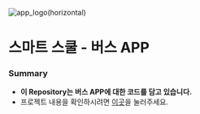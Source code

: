 ![app_logo(horizontal)](https://user-images.githubusercontent.com/57319751/135752292-20649094-bf59-4a88-b9db-3b0420e38fef.png)

# 스마트 스쿨 - 버스 APP

### Summary

- **이 Repository는 버스 APP에 대한 코드를 담고 있습니다.**
- 프로젝트 내용을 확인하시려면 [이곳](https://github.com/dddh1221/SmartSchool_Main-APP)을 눌러주세요.
